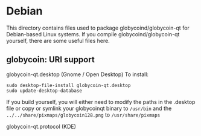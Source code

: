 
Debian
====================
This directory contains files used to package globycoind/globycoin-qt
for Debian-based Linux systems. If you compile globycoind/globycoin-qt yourself, there are some useful files here.

## globycoin: URI support ##


globycoin-qt.desktop  (Gnome / Open Desktop)
To install:

	sudo desktop-file-install globycoin-qt.desktop
	sudo update-desktop-database

If you build yourself, you will either need to modify the paths in
the .desktop file or copy or symlink your globycoinqt binary to `/usr/bin`
and the `../../share/pixmaps/globycoin128.png` to `/usr/share/pixmaps`

globycoin-qt.protocol (KDE)

